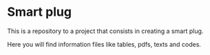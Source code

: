 # Smart plug

This is a repository to a project that consists in creating a smart plug.

Here you will find information files like tables, pdfs, texts and codes.
